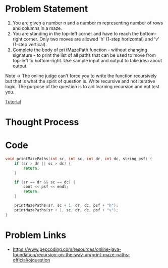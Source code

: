 # Problem Statement
1. You are given a number n and a number m representing number of rows and columns in a maze.
2. You are standing in the top-left corner and have to reach the bottom-right corner. Only two moves are allowed 'h' (1-step horizontal) and 'v' (1-step vertical).
3. Complete the body of pri tMazePath function - without changing signature - to print the list of all paths that can be used to move from top-left to bottom-right.
Use sample input and output to take idea about output.

Note -> The online judge can't force you to write the function recursively but that is what the spirit of question is. Write recursive and not iterative logic. The purpose of the question is to aid learning recursion and not test you.

[Tutorial](https://www.youtube.com/watch?v=TcCyI-eJMmY&list=TLGGvq5Jn0dlMMgwMTEwMjAyMQ)

# Thought Process

# Code
```cpp
void printMazePaths(int sr, int sc, int dr, int dc, string psf) {
    if (sr > dr || sc > dc) {
        return;
    }

    if (sr == dr && sc == dc) {
        cout << psf << endl;
        return;
    }

    printMazePaths(sr, sc + 1, dr, dc, psf + "h");
    printMazePaths(sr + 1, sc, dr, dc, psf + "v");
}
```

# Problem Links
- https://www.pepcoding.com/resources/online-java-foundation/recursion-on-the-way-up/print-maze-paths-official/ojquestion
